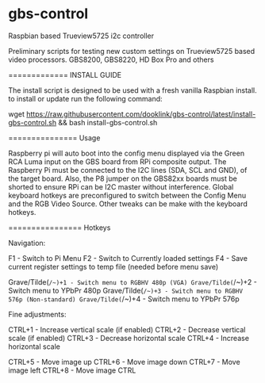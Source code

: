 gbs-control
===========

Raspbian based Trueview5725 i2c controller

Preliminary scripts for testing new custom settings on Trueview5725 based video processors.
GBS8200, GBS8220, HD Box Pro and others

=============
INSTALL GUIDE

The install script is designed to be used with a fresh vanilla Raspbian install.
to install or update run the following command:

wget https://raw.githubusercontent.com/dooklink/gbs-control/latest/install-gbs-control.sh && bash install-gbs-control.sh

===============
Usage

Raspberry pi will auto boot into the config menu displayed via the Green RCA Luma input on the GBS board from RPi composite output.
The Raspberry Pi must be connected to the I2C lines (SDA, SCL and GND), of the target board.
Also, the P8 jumper on the GBS82xx boards must be shorted to ensure RPi can be I2C master without interference.
Global keyboard hotkeys are preconfigured to switch between the Config Menu and the RGB Video Source.
Other tweaks can be make with the keyboard hotkeys.

================
Hotkeys

Navigation:

F1	-	Switch to Pi Menu
F2	-	Switch to Currently loaded settings
F4	-	Save current register settings to temp file (needed before menu save)

Grave/Tilde(`/~)+1 - Switch menu to RGBHV 480p (VGA)
Grave/Tilde(`/~)+2 - Switch menu to YPbPr 480p
Grave/Tilde(`/~)+3 - Switch menu to RGBHV 576p (Non-standard)
Grave/Tilde(`/~)+4 - Switch menu to YPbPr 576p

Fine adjustments:

CTRL+1	-	Increase vertical scale (if enabled)
CTRL+2	-	Decrease vertical scale (if enabled)
CTRL+3	-	Decrease horizontal scale
CTRL+4	-	Increase horizontal scale

CTRL+5	-	Move image up
CTRL+6	-	Move image down
CTRL+7	-	Move image left
CTRL+8	-	Move image CTRL
